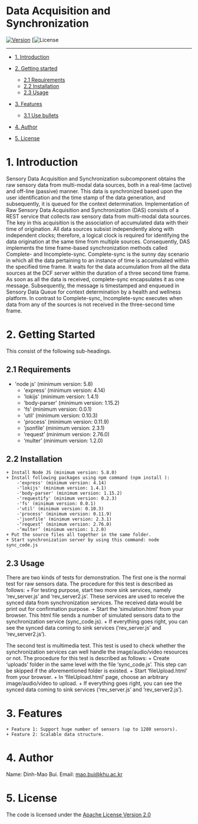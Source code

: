 # Data Acquisition and Synchronization

<!-- make your own badges from here: http://shields.io/ -->
[![Version](https://img.shields.io/badge/mining%20minds-version%202.5-green.svg)](http://www.miningminds.re.kr/english/)
[![License](https://img.shields.io/badge/Apache%20License%20-Version%202.0-yellowgreen.svg)


--------------------------

<!-- Update the list and the main body. -->




- [1. Introduction](#1-introduction)

   
- [2. Getting started](#2-getting-Started)
    - [2.1 Requirements](#21-requirements)
    - [2.2 Installation](#22-installation)
    - [2.3 Usage](#23-usage)
	
- [3. Features](#3-features)
    - [3.1 Use bullets](#31-use-bullets)
     
- [4. Author](#5-author)

- [5. License](#6-license)

<!-- Main Body of the Document -->


# 1. Introduction

Sensory Data Acquisition and Synchronization subcomponent obtains the raw sensory data from multi-modal data sources, both in a real-time (active) and off-line (passive) manner. This data is synchronized based upon the user identification and the time stamp of the data generation, and subsequently, it is queued for the context
determination.
Implementation of Raw Sensory Data Acquisition and Synchronization (DAS) consists of a REST service that collects raw sensory data from multi-modal data sources. The key in this acquisition is the association of accumulated data with their time of origination. All data sources subsist independently along with independent clocks; therefore, a logical clock is required for identifying the data origination at the same time from multiple sources. Consequently, DAS implements the time frame-based synchronization methods called Complete- and Incomplete-sync. Complete-sync is the sunny day scenario in which all the data pertaining to an instance of time is accumulated within the specified time frame. It waits for the data accumulation from all the data sources at the DCF server within the duration of a three second time frame. As soon as all the data is received, complete-sync encapsulates it as one message. Subsequently, the message is timestamped and enqueued in Sensory Data Queue for context determination by a health and wellness platform. In contrast to Complete-sync, Incomplete-sync executes when data from any of the sources is not received in the three-second time frame.

# 2. Getting Started

This consist of the following sub-headings. 


## 2.1 Requirements

+ 'node js' (minimum version: 5.8)
	+ 'express' (minimum version: 4.14)
	+ 'lokijs' (minimum version: 1.4.1)
	+ 'body-parser' (minimum version: 1.15.2)
	+ 'fs' (minimum version: 0.0.1)
	+ 'util' (minimum version: 0.10.3)
	+ 'process' (minimum version: 0.11.9)
	+ 'jsonfile' (minimum version: 2.3.1)
	+ ‘request’ (minimum version: 2.76.0)
	+ ‘multer’ (minimum version: 1.2.0)



## 2.2 Installation

	+ Install Node JS (minimum version: 5.8.0)
	+ Install following packages using npm command (npm install ):
		-'express' (minimum version: 4.14)
		-'lokijs' (minimum version: 1.4.1)
		-'body-parser' (minimum version: 1.15.2)
		-'requestify' (minimum version: 0.2.3)
		-'fs' (minimum version: 0.0.1)
		-'util' (minimum version: 0.10.3)
		-'process' (minimum version: 0.11.9)
		-'jsonfile' (minimum version: 2.3.1)
		-‘request’ (minimum version: 2.76.0)
		-‘multer’ (minimum version: 1.2.0)
	+ Put the source files all together in the same folder.
	+ Start synchronization server by using this command: node sync_code.js


## 2.3 Usage

There are two kinds of tests for demonstration. The first one is the normal test for raw sensors data. The procedure for this test is described as follows:
	+ For testing purpose, start two more sink services, namely ‘rev_server.js’ and ‘rev_server2.js’. These services are used to receive the synced data from synchronization services. The received data would be print out for confirmation purpose.
	+ Start the ‘simulation.html’ from your browser. This html file sends a number of simulated sensors data to the synchronization service (sync_code.js). 
	+ If everything goes right, you can see the synced data coming to sink services (‘rev_server.js’ and ‘rev_server2.js’).

The second test is multimedia test. This test is used to check whether the synchronization services can well handle the image/audio/video resources or not. The procedure for this test is described as follows:
	+ Create ‘uploads’ folder in the same level with the file ‘sync_code.js’. This step can be skipped if the aforementioned folder is existed.
	+ Start ‘fileUpload.html’ from your browser.
	+ In ‘fileUpload.html’ page, choose an arbitrary image/audio/video to upload.
	+ If everything goes right, you can see the synced data coming to sink services (‘rev_server.js’ and ‘rev_server2.js’).

# 3. Features

	+ Feature 1: Support huge number of sensors (up to 1280 sensors).
	+ Feature 2: Scalable data structure.


# 4. Author

Name: Dinh-Mao Bui.
Email: mao.bui@khu.ac.kr


# 5. License

The code is licensed under the [Apache License Version 2.0](http://www.apache.org/licenses/LICENSE-2.0)
<br>
 

